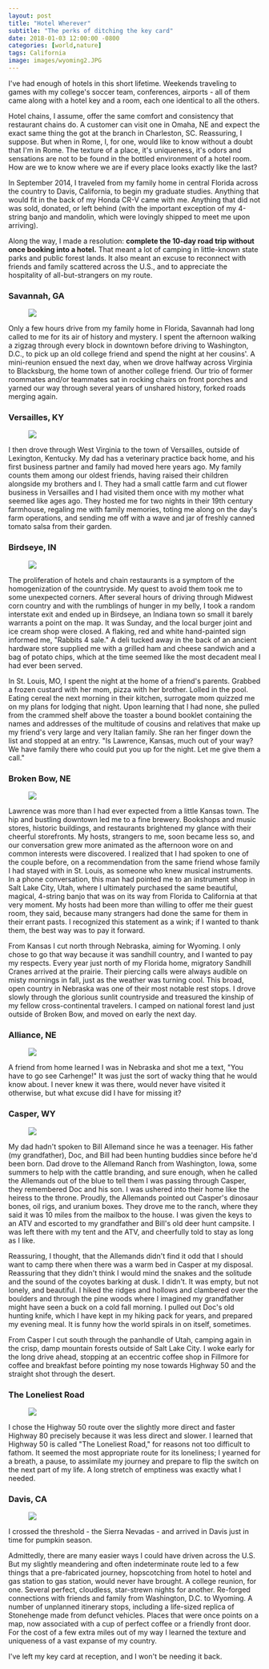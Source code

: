 ```yaml
---
layout: post
title: "Hotel Wherever"
subtitle: "The perks of ditching the key card"
date: 2018-01-03 12:00:00 -0800
categories: [world,nature]
tags: California
image: images/wyoming2.JPG
---
```


I've had enough of hotels in this short lifetime. Weekends traveling to games
with my college's soccer team, conferences, airports - all of them came along
with a hotel key and a room, each one identical to all the others.

Hotel chains, I assume, offer the same comfort and consistency that restaurant
chains do. A customer can visit one in Omaha, NE and expect the exact same thing
the got at the branch in Charleston, SC. Reassuring, I suppose. But when in Rome,
I, for one, would like to know without a doubt that I'm in Rome. The texture of a place, it's uniqueness, it's odors and sensations are not to be found in the bottled environment of a hotel room. How are we to know where we are if every place looks exactly like the last?

In September 2014, I traveled from my family home in central Florida across the
country to Davis, California, to begin my graduate studies. Anything that would
fit in the back of my Honda CR-V came with me. Anything that did not was sold,
donated, or left behind (with the important exception of my 4-string banjo and
mandolin, which were lovingly shipped to meet me upon arriving).

Along the way, I made a resolution: **complete the 10-day road trip without once
booking into a hotel.** That meant a lot of camping in little-known state parks and
public forest lands. It also meant an excuse to reconnect with friends and family
scattered across the U.S., and to appreciate the hospitality of all-but-strangers
on my route.

### Savannah, GA
<figure>
  <img src="{{site.url}}/assets/img/windows.jpg"/>
</figure>
Only a few hours drive from my family home in Florida, Savannah had long called
to me for its air of history and mystery. I spent the afternoon walking a zigzag through every block in downtown before driving to Washington, D.C., to pick up an old college friend and spend the night at her cousins'. A mini-reunion ensued the next day, when we drove halfway across Virginia to Blacksburg, the home town of another college friend. Our trio of former roommates and/or teammates sat in rocking chairs on front porches and yarned our way through several years of unshared history, forked roads merging again.

### Versailles, KY
<figure>
  <img src="{{site.url}}/assets/img/horses.jpg"/>
</figure>
I then drove through West Virginia to the town of Versailles, outside of Lexington, Kentucky. My dad has a veterinary practice back home, and his first business partner and family had moved here years ago. My family counts them among our oldest friends, having raised their children alongside my brothers and I. They had a small cattle farm and cut flower business in Versailles and I had visited them once with my mother what seemed like ages ago. They hosted me for two nights in their 19th century farmhouse, regaling me with family memories, toting me along on the day's farm operations, and sending me off with a wave and jar of freshly canned tomato salsa from their garden.

### Birdseye, IN
<figure>
  <img src="{{site.url}}/assets/img/shops.jpg"/>
</figure>
The proliferation of hotels and chain restaurants is a symptom of the homogenization of the countryside. My quest to avoid them took me to some unexpected corners. After several hours of driving through Midwest corn country and with the rumblings of hunger in my belly, I took a random interstate exit and ended up in Birdseye, an Indiana town so small it barely warrants a point on the map. It was Sunday, and the local burger joint and ice cream shop were closed. A flaking, red and white hand-painted sign informed me, "Rabbits 4 sale." A deli tucked away in the back of an ancient hardware store supplied me with a grilled ham and cheese sandwich and a bag of potato chips, which at the time seemed like the most decadent meal I had ever been served.

In St. Louis, MO, I spent the night at the home of a friend's parents. Grabbed a frozen custard with her mom, pizza with her brother. Lolled in the pool. Eating cereal the next morning in their kitchen, surrogate mom quizzed me on my plans for lodging that night. Upon learning that I had none, she pulled from the crammed shelf above the toaster a bound booklet containing the names and addresses of the multitude of cousins and relatives that make up my friend's very large and very Italian family. She ran her finger down the list and stopped at an entry. "Is Lawrence, Kansas, much out of your way? We have family there who could put you up for the night. Let me give them a call."

### Broken Bow, NE
<figure>
  <img src="{{site.url}}/assets/img/sandhill.jpg"/>
</figure>
Lawrence was more than I had ever expected from a little Kansas town. The hip and bustling downtown led me to a fine brewery. Bookshops and music stores, historic buildings, and restaurants brightened my glance with their cheerful storefronts. My hosts, strangers to me, soon became less so, and our conversation grew more animated as the afternoon wore on and common interests were discovered. I realized that I had spoken to one of the couple before, on a recommendation from the same friend whose family I had stayed with in St. Louis, as someone who knew musical instruments. In a phone conversation, this man had pointed me to an instrument shop in Salt Lake City, Utah, where I ultimately purchased the same beautiful, magical, 4-string banjo that was on its way from Florida to California at that very moment. My hosts had been more than willing to offer me their guest room, they said, because many strangers had done the same for them in their errant pasts. I recognized this statement as a wink; if I wanted to thank them, the best way was to pay it forward.

From Kansas I cut north through Nebraska, aiming for Wyoming. I only chose to go that way because it was sandhill country, and I wanted to pay my respects. Every year just north of my Florida home, migratory Sandhill Cranes arrived at the prairie. Their piercing calls were always audible on misty mornings in fall, just as the weather was turning cool. This broad, open country in Nebraska was one of their most notable rest stops. I drove slowly through the glorious sunlit countryside and treasured the kinship of my fellow cross-continental travelers. I camped on national forest land just outside of Broken Bow, and moved on early the next day.

### Alliance, NE
<figure>
  <img src="{{site.url}}/assets/img/carhenge.jpg"/>
</figure>
A friend from home learned I was in Nebraska and shot me a text, "You have to go see Carhenge!" It was just the sort of wacky thing that he would know about. I never knew it was there, would never have visited it otherwise, but what excuse did I have for missing it?

### Casper, WY
<figure>
  <img src="{{site.url}}/assets/img/ranch.jpg"/>
</figure>
My dad hadn't spoken to Bill Allemand since he was a teenager. His father (my grandfather), Doc, and Bill had been hunting buddies since before he'd been born. Dad drove to the Allemand Ranch from Washington, Iowa, some summers to help with the cattle branding, and sure enough, when he called the Allemands out of the blue to tell them I was passing through Casper, they remembered Doc and his son. I was ushered into their home like the heiress to the throne. Proudly, the Allemands pointed out Casper's dinosaur bones, oil rigs, and uranium boxes. They drove me to the ranch, where they said it was 10 miles from the mailbox to the house. I was given the keys to an ATV and escorted to my grandfather and Bill's old deer hunt campsite. I was left there with my tent and the ATV, and cheerfully told to stay as long as I like.

Reassuring, I thought, that the Allemands didn't find it odd that I should want to camp there when there was a warm bed in Casper at my disposal. Reassuring that they didn't think I would mind the snakes and the solitude and the sound of the coyotes barking at dusk. I didn't. It was empty, but not lonely, and beautiful. I hiked the ridges and hollows and clambered over the boulders and through the pine woods where I imagined my grandfather might have seen a buck on a cold fall morning. I pulled out Doc's old hunting knife, which I have kept in my hiking pack for years, and prepared my evening meal. It is funny how the world spirals in on itself, sometimes.

From Casper I cut south through the panhandle of Utah, camping again in the crisp, damp mountain forests outside of Salt Lake City. I woke early for the long drive ahead, stopping at an eccentric coffee shop in Fillmore for coffee and breakfast before pointing my nose towards Highway 50 and the straight shot through the desert.

### The Loneliest Road
<figure>
  <img src="{{site.url}}/assets/img/shoetree.jpg"/>
</figure>
I chose the Highway 50 route over the slightly more direct and faster Highway 80 precisely because it was less direct and slower. I learned that Highway 50 is called "The Loneliest Road," for reasons not too difficult to fathom. It seemed the most appropriate route for its loneliness; I yearned for a breath, a pause, to assimilate my journey and prepare to flip the switch on the next part of my life. A long stretch of emptiness was exactly what I needed.  

### Davis, CA
<figure>
  <img src="{{site.url}}/assets/img/pumpkins.jpg"/>
</figure>
I crossed the threshold - the Sierra Nevadas - and arrived in Davis just in time for pumpkin season.

Admittedly, there are many easier ways I could have driven across the U.S. But my slightly meandering and often indeterminate route led to a few things that a pre-fabricated journey, hopscotching from hotel to hotel and gas station to gas station, would never have brought. A college reunion, for one. Several perfect, cloudless, star-strewn nights for another. Re-forged connections with friends and family from Washington, D.C. to Wyoming. A number of unplanned itinerary stops, including a life-sized replica of Stonehenge made from defunct vehicles. Places that were once points on a map, now associated with a cup of perfect coffee or a friendly front door. For the cost of a few extra miles out of my way I learned the texture and uniqueness of a vast expanse of my country.

I've left my key card at reception, and I won't be needing it back.
